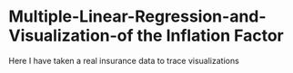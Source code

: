 # Multiple-Linear-Regression-and-Visualization-of the Inflation Factor
Here I have taken a real insurance data to trace visualizations 
